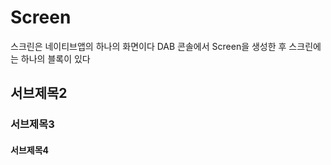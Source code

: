 # Screen

스크린은 네이티브앱의 하나의 화면이다
DAB 콘솔에서 Screen을 생성한 후 
스크린에는 하나의 블록이 있다 

## 서브제목2

### 서브제목3

#### 서브제목4